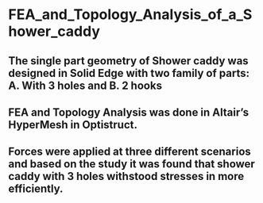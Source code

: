 # FEA_and_Topology_Analysis_of_a_Shower_caddy
## The single part geometry of Shower caddy was designed in Solid Edge with two family of parts: A. With 3 holes and B. 2 hooks 
## FEA and Topology Analysis was done in Altair’s HyperMesh in Optistruct.
## Forces were applied at three different scenarios and based on the study it was found that shower caddy with 3 holes withstood stresses in more efficiently.
